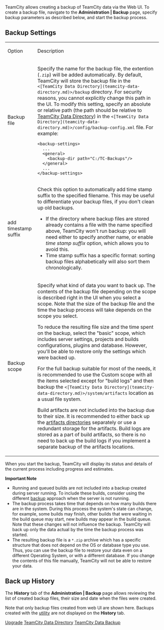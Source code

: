 [//]: # (title: Creating Backup from TeamCity Web UI)
[//]: # (auxiliary-id: Creating Backup from TeamCity Web UI)

TeamCity allows creating a backup of TeamCity data via the Web UI. To create a backup file, navigate to the __Administration | Backup__ page, specify backup parameters as described below, and start the backup process.

## Backup Settings

<table><tr>

<td>

Option

</td>

<td>

Description

</td></tr><tr>

<td>

Backup file


</td>

<td>

Specify the name for the backup file, the extention (`.zip`) will be added automatically. By default, TeamCity will store the backup file in the `<[TeamCity Data Directory](teamcity-data-directory.md)>/backup` directory. For security reasons, you cannot explicitly change this path in the UI. To modify this setting, specify an absolute or relative path (the path should be relative to [TeamCity Data Directory](teamcity-data-directory.md)) in the `<[TeamCity Data Directory](teamcity-data-directory.md)>/config/backup-config.xml` file. For example:

```Shell
<backup-settings>
  ...
  <general>
    <backup-dir path="C:/TC-Backups"/>
  </general>
  ...
</backup-settings>
```

</td></tr><tr>

<td>

add timestamp suffix

</td>

<td>

Check this option to automatically add time stamp suffix to the specified filename. This may be useful to differentiate your backup files, if you don't clean up old backups.

<note>

* If the directory where backup files are stored already contains a file with the name specified above, TeamCity won't run backup: you will need either to specify another name, or enable _time stamp suffix_ option, which allows you to avoid this.
* Time stamp suffix has a specific format: sorting backup files alphabetically will also sort them chronologically.
</note>
  
</td></tr><tr>

<td id="backup-scope">

<anchor name="CreatingBackupfromTeamCityWebUI-backup_scope"/>

Backup scope

</td>

<td>

Specify what kind of data you want to back up. The contents of the backup file depending on the scope is described right in the UI when you select a scope. Note that the size of the backup file and the time the backup process will take depends on the scope you select.

To reduce the resulting file size and the time spent on the backup, select the "basic" scope, which includes server settings, projects and builds configurations, plugins and database. However, you'll be able to restore only the settings which were backed up.

For the full backup suitable for most of the needs, it is recommended to use the Custom scope with all the items selected except for "build logs" and then backup the `<[TeamCity Data Directory](teamcity-data-directory.md)>/system/artifacts` location as a usual file system.

Build artifacts are not included into the backup due to their size. It is recommended to either back up the [artifacts directories](teamcity-configuration-and-maintenance.md) separately or use a redundant storage for the artifacts. Build logs are stored as a part of build artifacts, so there is no need to back up the build logs if you implement a separate backup of the artifacts locations.

</td></tr></table>

When you start the backup, TeamCity will display its status and details of the current process including progress and estimates.

<note>

__Important Note__

* Running and queued builds are not included into a backup created during server running. To include these builds, consider using the different [backup](creating-backup-via-maintaindb-command-line-tool.md) approach when the server is not running.
* The backup process takes time that depends on how many builds there are in the system. During this process the system's state can change, for example, some builds may finish, other builds that were waiting in the build queue may start, new builds may appear in the build queue. Note that these changes will not influence the backup. TeamCity will back up only the data actual by the time the backup process was started.
* The resulting backup file is a `*.zip` archive which has a specific structure that does not depend on the OS or database type you use. Thus, you can use the backup file to restore your data even on a different Operating System, or with a different database. If you change the contents of this file manually, TeamCity will not be able to restore your data.

</note>


## Back up History

The __History__ tab of the __Administration | Backup__ page allows reviewing the list of created backup files, their size and date when the files were created.

Note that only backup files created from web UI are shown here. Backups created with the [utility](creating-backup-via-maintaindb-command-line-tool.md) are not displayed on the __History__ tab.

 <seealso>
        <category ref="installation">
            <a href="upgrading-teamcity-server-and-agents.md">Upgrade</a>
        </category>
        <category ref="concepts">
            <a href="teamcity-data-directory.md">TeamCity Data Directory</a>
        </category>
        <category ref="admin-guide">
            <a href="teamcity-data-backup.md">TeamCity Data Backup</a>
        </category>
</seealso>